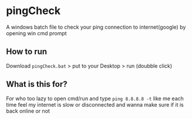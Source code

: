 # pingCheck
A windows batch file to check your ping connection to internet(google) by opening win cmd prompt

## How to run
Download `pingCheck.bat` > put to your Desktop > run (doubble click)

## What is this for?
For who too lazy to open cmd/run and type `ping 8.8.8.8 -t` like me each time feel my internet is slow or disconnected and wanna make sure if it is back online or not
